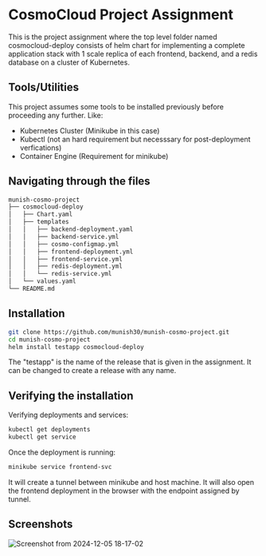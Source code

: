# CosmoCloud Project Assignment

This is the project assignment where the top level folder named cosmocloud-deploy consists of helm chart for implementing a complete application stack with 1 scale replica of each frontend, backend, and a redis database on a cluster of Kubernetes.

## Tools/Utilities
This project assumes some tools to be installed previously before proceeding any further. Like:
- Kubernetes Cluster (Minikube in this case)
- Kubectl (not an hard requirement but necesssary for post-deployment verfications)
- Container Engine (Requirement for minikube)

## Navigating through the files
```bash
munish-cosmo-project
├── cosmocloud-deploy
│   ├── Chart.yaml
│   ├── templates
│   │   ├── backend-deployment.yaml
│   │   ├── backend-service.yml
│   │   ├── cosmo-configmap.yml
│   │   ├── frontend-deployment.yml
│   │   ├── frontend-service.yml
│   │   ├── redis-deployment.yml
│   │   └── redis-service.yml
│   └── values.yaml
└── README.md
```

## Installation

```bash
git clone https://github.com/munish30/munish-cosmo-project.git
cd munish-cosmo-project
helm install testapp cosmocloud-deploy
```
The "testapp" is the name of the release that is given in the assignment. It can be changed to create a release with any name.

## Verifying the installation
Verifying deployments and services:
```bash
kubectl get deployments
kubectl get service
```
Once the deployment is running:
```bash
minikube service frontend-svc
```
It will create a tunnel between minikube and host machine. It will also open the frontend deployment in the browser with the endpoint assigned by tunnel.

## Screenshots
![Screenshot from 2024-12-05 18-17-02](https://github.com/user-attachments/assets/25448cad-ba1f-4b55-a772-dbb772214da3)
